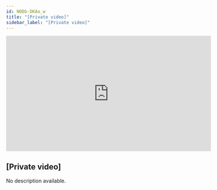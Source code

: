 ```yaml
---
id: N0Db-DKAo_w
title: "[Private video]"
sidebar_label: "[Private video]"
---
```


<div class="video-float-container">
  <iframe
    width="560"
    height="315"
    src="https://www.youtube.com/embed/N0Db-DKAo_w"
    title="YouTube video player"
    frameborder="0"
    allow="accelerometer; autoplay; clipboard-write; encrypted-media; gyroscope; picture-in-picture; web-share"
    referrerpolicy="strict-origin-when-cross-origin"
    allowfullscreen
  ></iframe>
</div>

## [Private video]

No description available.
